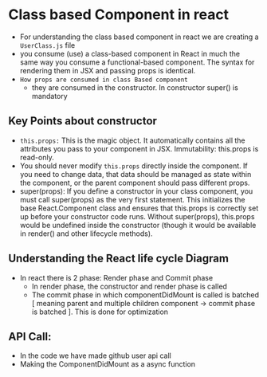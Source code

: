# Class based Component in react

- For understanding the class based component in react we are creating a `UserClass.js` file
- you consume (use) a class-based component in React in much the same way
  you consume a functional-based component. The syntax for rendering them in JSX and passing props is identical.
- `How props are consumed in class Based component`
  - they are consumed in the constructor. In constructor super() is mandatory

## Key Points about constructor

- `this.props:` This is the magic object. It automatically contains all the attributes you pass to your component in JSX. Immutability: this.props is read-only.
- You should never modify `this.props` directly inside the component. If you need to change data, that data should be managed as state within the component, or the parent component should pass different props.
- super(props): If you define a constructor in your class component, you must call super(props) as the very first statement. This initializes the base React.Component class and ensures that this.props is correctly set up before your constructor code runs. Without super(props), this.props would be undefined inside the constructor (though it would be available in render() and other lifecycle methods).

## Understanding the React life cycle Diagram

- In react there is 2 phase: Render phase and Commit phase
  - In render phase, the constructor and render phase is called
  - The commit phase in which componentDidMount is called is batched [ meaning parent and multiple children component -> commit phase is batched ]. This is done for optimization

## API Call:

- In the code we have made github user api call
- Making the ComponentDidMount as a async function

